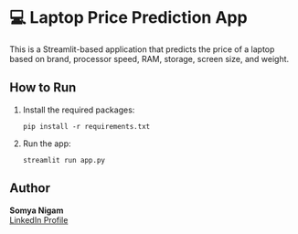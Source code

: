 # 💻 Laptop Price Prediction App

This is a Streamlit-based application that predicts the price of a laptop based on brand, processor speed, RAM, storage, screen size, and weight.

## How to Run
1. Install the required packages:
   ```
   pip install -r requirements.txt
   ```

2. Run the app:
   ```
   streamlit run app.py
   ```

## Author
**Somya Nigam**  
[LinkedIn Profile](https://www.linkedin.com/in/somya-nigam-789408183/)